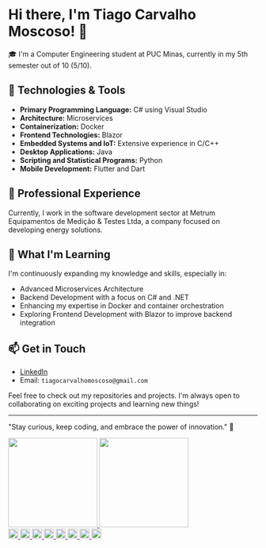 # Hi there, I'm Tiago Carvalho Moscoso! 👋

🎓 I'm a Computer Engineering student at PUC Minas, currently in my 5th semester out of 10 (5/10).

## 🔧 Technologies & Tools

- **Primary Programming Language:** C# using Visual Studio
- **Architecture:** Microservices
- **Containerization:** Docker
- **Frontend Technologies:** Blazor
- **Embedded Systems and IoT:** Extensive experience in C/C++
- **Desktop Applications:** Java
- **Scripting and Statistical Programs:** Python
- **Mobile Development:** Flutter and Dart

## 💼 Professional Experience

Currently, I work in the software development sector at Metrum Equipamentos de Medição & Testes Ltda, a company focused on developing energy solutions.

## 🌱 What I'm Learning

I'm continuously expanding my knowledge and skills, especially in:

- Advanced Microservices Architecture
- Backend Development with a focus on C# and .NET
- Enhancing my expertise in Docker and container orchestration
- Exploring Frontend Development with Blazor to improve backend integration

## 📫 Get in Touch

- [LinkedIn](https://www.linkedin.com/in/tiago-moscoso-38174b252/)
- Email: `tiagocarvalhomoscoso@gmail.com`

Feel free to check out my repositories and projects. I'm always open to collaborating on exciting projects and learning new things!

---

"Stay curious, keep coding, and embrace the power of innovation." 🚀

<div>
<a href="https://github.com/TiagoMoscoso">
<img loading="lazy" height="180em" src="https://github-readme-stats.vercel.app/api/top-langs/?username=TiagoMoscoso&layout=compact&langs_count=7&theme=dracula"/>
<img loading="lazy" height="180em" src="https://github-readme-stats.vercel.app/api?username=TiagoMoscoso&show_icons=true&theme=dracula&include_all_commits=true&count_private=true"/>
</div>
  
<div>     
  <img src="https://cdn.jsdelivr.net/gh/devicons/devicon@latest/icons/visualstudio/visualstudio-original.svg" width="20" height="20"/>
  <img src="https://cdn.jsdelivr.net/gh/devicons/devicon@latest/icons/vscode/vscode-original.svg" width="20" height="20"/>
  <img src="https://cdn.jsdelivr.net/gh/devicons/devicon@latest/icons/csharp/csharp-original.svg" width="20" height="20"/>
  <img src="https://cdn.jsdelivr.net/gh/devicons/devicon@latest/icons/cplusplus/cplusplus-original.svg" width="20" height="20"/>
  <img src="https://cdn.jsdelivr.net/gh/devicons/devicon@latest/icons/c/c-original.svg" width="20" height="20"/>
  <img src="https://cdn.jsdelivr.net/gh/devicons/devicon@latest/icons/docker/docker-original.svg" width="20" height="20"/>
  <img src="https://cdn.jsdelivr.net/gh/devicons/devicon@latest/icons/java/java-original.svg" width="20" height="20"/>
  <img src="https://cdn.jsdelivr.net/gh/devicons/devicon@latest/icons/python/python-original.svg" width="20" height="20"/>
</div>
